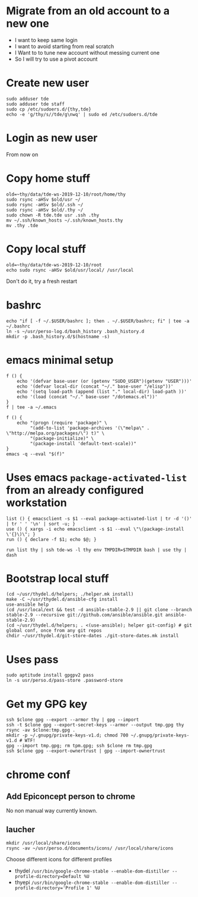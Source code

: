 # Migrate from an old account to a new one

- I want to keep same login
- I want to avoid starting from real scratch
- I Want to to tune new account without messing current one
- So I will try to use a pivot account

# Create new user

```
sudo adduser tde
sudo adduser tde staff
sudo cp /etc/sudoers.d/{thy,tde}
echo -e 'g/thy/s//tde/g\nwq' | sudo ed /etc/sudoers.d/tde
```

# Login as new user

From now on

# Copy home stuff

```
old=~thy/data/tde-ws-2019-12-10/root/home/thy
sudo rsync -aHSv $old/usr ~/
sudo rsync -aHSv $old/.ssh ~/
sudo rsync -aHSv $old/.thy ~/
sudo chown -R tde.tde usr .ssh .thy
mv ~/.ssh/known_hosts ~/.ssh/known_hosts.thy
mv .thy .tde
```

# Copy local stuff

```
old=~thy/data/tde-ws-2019-12-10/root
echo sudo rsync -aHSv $old/usr/local/ /usr/local
```

Don't do it, try a fresh restart

# bashrc

```
echo "if [ -f ~/.$USER/bashrc ]; then . ~/.$USER/bashrc; fi" | tee -a ~/.bashrc
ln -s ~/usr/perso-log.d/bash_history .bash_history.d
mkdir -p .bash_history.d/$(hostname -s)
```

# emacs minimal setup

```
f () {
	echo '(defvar base-user (or (getenv "SUDO_USER")(getenv "USER")))'
	echo '(defvar local-dir (concat "~/." base-user "/elisp"))'
	echo '(setq load-path (append (list "." local-dir) load-path ))'
	echo '(load (concat "~/." base-user "/dotemacs.el"))'
}
f | tee -a ~/.emacs

f () {
	echo "(progn (require 'package)" \
	     "(add-to-list 'package-archives '(\"melpa\" . \"http://melpa.org/packages/\") t)" \
         "(package-initialize)" \
	     "(package-install 'default-text-scale))"
}
emacs -q --eval "$(f)"
```

# Uses emacs `package-activated-list` from an already configured workstation

```
list () { emacsclient -s $1 --eval package-activated-list | tr -d '()' | tr ' ' '\n' | sort -u; }
use () { xargs -i echo emacsclient -s $1 --eval \"\(package-install \'{}\)\"; }
run () { declare -f $1; echo $@; }

run list thy | ssh tde-ws -l thy env TMPDIR=$TMPDIR bash | use thy | dash
```

# Bootstrap local stuff

```
(cd ~/usr/thydel.d/helpers; ./helper.mk install)
make -C ~/usr/thydel.d/ansible-cfg install
use-ansible help
(cd /usr/local/ext && test -d ansible-stable-2.9 || git clone --branch stable-2.9 --recursive git://github.com/ansible/ansible.git ansible-stable-2.9)
(cd ~/usr/thydel.d/helpers; . <(use-ansible); helper git-config) # git global conf, once from any git repos
chdir ~/usr/thydel.d/git-store-dates ./git-store-dates.mk install
```

# Uses pass

```
sudo aptitude install gpgpv2 pass
ln -s usr/perso.d/pass-store .password-store
```

# Get my GPG key

```
ssh $clone gpg --export --armor thy | gpg --import
ssh -t $clone gpg --export-secret-keys --armor --output tmp.gpg thy
rsync -av $clone:tmp.gpg .
mkdir -p ~/.gnupg/private-keys-v1.d; chmod 700 ~/.gnupg/private-keys-v1.d # WTF!
gpg --import tmp.gpg; rm tpm.gpg; ssh $clone rm tmp.gpg
ssh $clone gpg --export-ownertrust | gpg --import-ownertrust
```

# chrome conf

## Add Epiconcept person to chrome

No non manual way currently known.

## laucher

```
mkdir /usr/local/share/icons
rsync -av ~/usr/perso.d/documents/icons/ /usr/local/share/icons
```

Choose different icons for different profiles

- thydel `/usr/bin/google-chrome-stable --enable-dom-distiller --profile-directory=Default %U`
- thyepi `/usr/bin/google-chrome-stable --enable-dom-distiller --profile-directory='Profile 1' %U`
